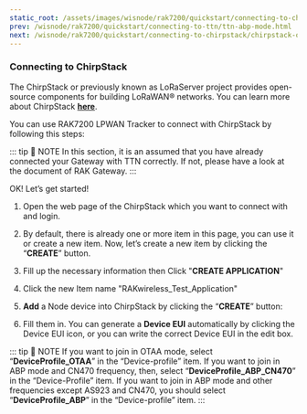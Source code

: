 ```yaml
---
static_root: /assets/images/wisnode/rak7200/quickstart/connecting-to-chirpstack
prev: /wisnode/rak7200/quickstart/connecting-to-ttn/ttn-abp-mode.html
next: /wisnode/rak7200/quickstart/connecting-to-chirpstack/chirpstack-otaa-mode.html
---
```


### Connecting to ChirpStack

The ChirpStack or previously known as LoRaServer project provides open-source components for building LoRaWAN® networks. You can learn more about ChirpStack [**here**](https://www.chirpstack.io/).

You can use RAK7200 LPWAN Tracker to connect with ChirpStack by following this steps:

::: tip 📝 NOTE
In this section, it is an assumed that you have already connected your Gateway with TTN correctly. If not, please have a look at the document of RAK Gateway.
:::

OK! Let’s get started!

1. Open the web page of the ChirpStack which you want to connect with and login.

2. By default, there is already one or more item in this page, you can use it or create a new item. Now, let’s create a new item by clicking the “**CREATE**” button.

<rk-img
  :src="`${$frontmatter.static_root}/mhxpxv152iy2zc2h7jyv.png`"
  width="100%"
  figure-number="1"
  caption="ChirpStack Applications"
/>

3. Fill up the necessary information then Click "**CREATE APPLICATION**"

<rk-img
  :src="`${$frontmatter.static_root}/aehocrv1kdgmfw5i9ncm.png`"
  width="100%"
  figure-number="2"
  caption="Creating the Application"
/>

<rk-img
  :src="`${$frontmatter.static_root}/shwsznjugdm6epmh5r2o.png`"
  width="100%"
  figure-number="3"
  caption="Applications page in ChirpStack"
/>

4. Click the new Item name "RAKwireless_Test_Application"

<rk-img
  :src="`${$frontmatter.static_root}/eh9bkvu5uwlrn10jojvr.png`"
  width="100%"
  figure-number="4"
  caption="RAK7200 Application"
/>

5. **Add** a Node device into ChirpStack by clicking the “**CREATE**” button:

<rk-img
  :src="`${$frontmatter.static_root}/znvzmk7sz4vrhgqmfx4x.png`"
  width="100%"
  figure-number="5"
  caption="Adding a Node Device"
/>

<rk-img
  :src="`${$frontmatter.static_root}/mphgt1imzsn2pf67bhnq.png`"
  width="100%"
  figure-number="6"
  caption="Filling the Device Parameters"
/>

6. Fill them in. You can generate a **Device EUI** automatically by clicking the Device EUI icon, or you can write the correct Device EUI in the edit box.

<rk-img
  :src="`${$frontmatter.static_root}/doqbh3y9oiyjxu6ixjwn.png`"
  width="100%"
  figure-number="7"
  caption="Generating Device EUI Automatically"
/>

::: tip 📝 NOTE
If you want to join in OTAA mode, select “**DeviceProfile_OTAA**” in the “Device-profile” item. If you want to join in ABP mode and CN470 frequency, then, select “**DeviceProfile_ABP_CN470**” in the “Device-Profile” item. If you want to join in ABP mode and other frequencies except AS923 and CN470, you should select “**DeviceProfile_ABP**” in the “Device-profile” item.
:::
